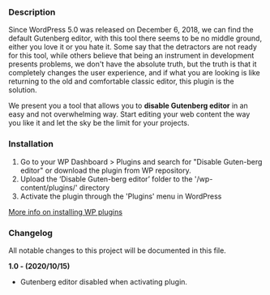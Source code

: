 ### Description

Since WordPress 5.0 was released on December 6, 2018, we can find the default Gutenberg editor, with this tool there seems to be no middle ground, either you love it or you hate it. Some say that the detractors are not ready for this tool, while others believe that being an instrument in development presents problems, we don't have the absolute truth, but the truth is that it completely changes the user experience, and if what you are looking is like returning to the old and comfortable classic editor, this plugin is the solution.

We present you a tool that allows you to <strong>disable Gutenberg editor</strong> in an easy and not overwhelming way. Start editing your web content the way you like it and let the sky be the limit for your projects.

### Installation

1. Go to your WP Dashboard > Plugins and search for "Disable Guten-berg editor" or download the plugin from WP repository.
2. Upload the ‘Disable Guten-berg editor’ folder to the '/wp-content/plugins/' directory
3. Activate the plugin through the 'Plugins' menu in WordPress

[More info on installing WP plugins](https://wordpress.org/support/article/managing-plugins/#installing-plugins)


### Changelog


All notable changes to this project will be documented in this file.


**1.0 - (2020/10/15)**

* Gutenberg editor disabled when activating plugin.

